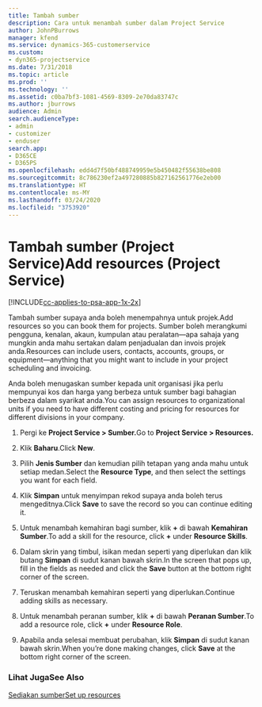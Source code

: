 ```yaml
---
title: Tambah sumber
description: Cara untuk menambah sumber dalam Project Service
author: JohnPBurrows
manager: kfend
ms.service: dynamics-365-customerservice
ms.custom:
- dyn365-projectservice
ms.date: 7/31/2018
ms.topic: article
ms.prod: ''
ms.technology: ''
ms.assetid: c0ba7bf3-1081-4569-8309-2e70da83747c
ms.author: jburrows
audience: Admin
search.audienceType:
- admin
- customizer
- enduser
search.app:
- D365CE
- D365PS
ms.openlocfilehash: edd4d7f50bf488749959e5b450482f55638be808
ms.sourcegitcommit: 8c786230ef2a497280885b827162561776e2eb00
ms.translationtype: HT
ms.contentlocale: ms-MY
ms.lasthandoff: 03/24/2020
ms.locfileid: "3753920"
---
```

# <a name="add-resources-project-service"></a><span data-ttu-id="8b7ec-103">Tambah sumber (Project Service)</span><span class="sxs-lookup"><span data-stu-id="8b7ec-103">Add resources (Project Service)</span></span>

[!INCLUDE[cc-applies-to-psa-app-1x-2x](../includes/cc-applies-to-psa-app-1x-2x.md)]

<span data-ttu-id="8b7ec-104">Tambah sumber supaya anda boleh menempahnya untuk projek.</span><span class="sxs-lookup"><span data-stu-id="8b7ec-104">Add resources so you can book them for projects.</span></span> <span data-ttu-id="8b7ec-105">Sumber boleh merangkumi pengguna, kenalan, akaun, kumpulan atau peralatan—apa sahaja yang mungkin anda mahu sertakan dalam penjadualan dan invois projek anda.</span><span class="sxs-lookup"><span data-stu-id="8b7ec-105">Resources can include users, contacts, accounts, groups, or equipment—anything that you might want to include in your project scheduling and invoicing.</span></span>  
  
<span data-ttu-id="8b7ec-106">Anda boleh menugaskan sumber kepada unit organisasi jika perlu mempunyai kos dan harga yang berbeza untuk sumber bagi bahagian berbeza dalam syarikat anda.</span><span class="sxs-lookup"><span data-stu-id="8b7ec-106">You can assign resources to organizational units if you need to have different costing and pricing for resources for different divisions in your company.</span></span>  
  
1.  <span data-ttu-id="8b7ec-107">Pergi ke **Project Service > Sumber.**</span><span class="sxs-lookup"><span data-stu-id="8b7ec-107">Go to **Project Service > Resources.**</span></span>  
  
2.  <span data-ttu-id="8b7ec-108">Klik **Baharu**.</span><span class="sxs-lookup"><span data-stu-id="8b7ec-108">Click **New**.</span></span>  
  
3.  <span data-ttu-id="8b7ec-109">Pilih **Jenis Sumber** dan kemudian pilih tetapan yang anda mahu untuk setiap medan.</span><span class="sxs-lookup"><span data-stu-id="8b7ec-109">Select the **Resource Type**, and then select the settings you want for each field.</span></span>  
  
4.  <span data-ttu-id="8b7ec-110">Klik **Simpan** untuk menyimpan rekod supaya anda boleh terus mengeditnya.</span><span class="sxs-lookup"><span data-stu-id="8b7ec-110">Click **Save** to save the record so you can continue editing it.</span></span>  
  
5.  <span data-ttu-id="8b7ec-111">Untuk menambah kemahiran bagi sumber, klik **+** di bawah **Kemahiran Sumber**.</span><span class="sxs-lookup"><span data-stu-id="8b7ec-111">To add a skill for the resource, click **+** under **Resource Skills**.</span></span>  
  
6.  <span data-ttu-id="8b7ec-112">Dalam skrin yang timbul, isikan medan seperti yang diperlukan dan klik butang **Simpan** di sudut kanan bawah skrin.</span><span class="sxs-lookup"><span data-stu-id="8b7ec-112">In the screen that pops up, fill in the fields as needed and click the **Save** button at the bottom right corner of the screen.</span></span>  
  
7.  <span data-ttu-id="8b7ec-113">Teruskan menambah kemahiran seperti yang diperlukan.</span><span class="sxs-lookup"><span data-stu-id="8b7ec-113">Continue adding skills as necessary.</span></span>  
  
8.  <span data-ttu-id="8b7ec-114">Untuk menambah peranan sumber, klik **+** di bawah **Peranan Sumber**.</span><span class="sxs-lookup"><span data-stu-id="8b7ec-114">To add a resource role, click **+** under **Resource Role**.</span></span>  
  
9. <span data-ttu-id="8b7ec-115">Apabila anda selesai membuat perubahan, klik **Simpan** di sudut kanan bawah skrin.</span><span class="sxs-lookup"><span data-stu-id="8b7ec-115">When you’re done making changes, click **Save** at the bottom right corner of the screen.</span></span>  
  
### <a name="see-also"></a><span data-ttu-id="8b7ec-116">Lihat Juga</span><span class="sxs-lookup"><span data-stu-id="8b7ec-116">See Also</span></span>  
 [<span data-ttu-id="8b7ec-117">Sediakan sumber</span><span class="sxs-lookup"><span data-stu-id="8b7ec-117">Set up resources</span></span>](../project-service/set-up-resources.md)

